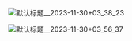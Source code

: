 
![默认标题__2023-11-30+03_38_23](https://github.com/hjinlucas/hjinlucas/assets/100209644/5c1cd013-b8b6-435f-898f-13ca2f1c6e50)

![默认标题__2023-11-30+03_56_37](https://github.com/hjinlucas/hjinlucas/assets/100209644/9d03b154-d32b-4c6a-9b16-44bf6a4bd2e6)
